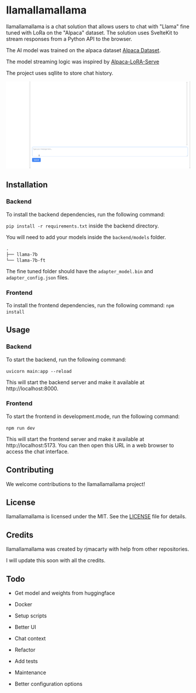 # llamallamallama

llamallamallama is a chat solution that allows users to chat with "Llama" fine tuned with LoRa on the "Alpaca" dataset. The solution uses SvelteKit to stream responses from a Python API to the browser.

The AI model was trained on the alpaca dataset [Alpaca Dataset](https://github.com/tatsu-lab/stanford_alpaca).

The model streaming logic was inspired by [Alpaca-LoRA-Serve](https://github.com/deep-diver/Alpaca-LoRA-Serve)

The project uses sqllite to store chat history.

![llamallamallama](./website/assets/llamallamallama.gif)

## Installation

### Backend

To install the backend dependencies, run the following command:

`pip install -r requirements.txt` inside the backend directory.

You will need to add your models inside the `backend/models` folder.

```
.
├── llama-7b
└── llama-7b-ft
```

The fine tuned folder should have the `adapter_model.bin` and `adapter_config.json` files.

### Frontend

To install the frontend dependencies, run the following command:
`npm install`


## Usage

### Backend

To start the backend, run the following command:

`uvicorn main:app --reload`

This will start the backend server and make it available at http://localhost:8000.

### Frontend

To start the frontend in development.mode, run the following command:

`npm run dev`

This will start the frontend server and make it available at http://localhost:5173. You can then open this URL in a web browser to access the chat interface.

## Contributing

We welcome contributions to the llamallamallama project!

## License

llamallamallama is licensed under the MIT. See the [LICENSE](LICENSE) file for details.

## Credits

llamallamallama was created by rjmacarty with help from other repositories.

I will update this soon with all the credits.


## Todo

- Get model and weights from huggingface
- Docker
- Setup scripts
- Better UI
- Chat context
- Refactor
- Add tests
- Maintenance

- Better configuration options
